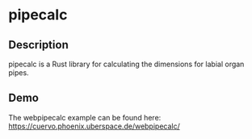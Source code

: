 # pipecalc
## Description
pipecalc is a Rust library for calculating the dimensions for labial organ pipes.

## Demo
The webpipecalc example can be found here: https://cuervo.phoenix.uberspace.de/webpipecalc/
